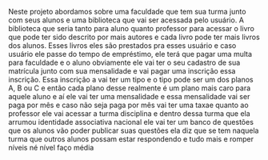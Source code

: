 Neste projeto abordamos sobre uma faculdade que tem sua turma junto com seus alunos e uma biblioteca que vai ser acessada pelo usuário. A biblioteca que seria tanto para aluno quanto professor para acessar o livro que pode ter sido descrito por mais autores e cada livro pode ter mais livros dos alunos. Esses livros eles são prestados pra esses usuário e caso usuário ele passe do tempo de empréstimo, ele terá que pagar uma multa para faculdade e o aluno obviamente ele vai ter o seu cadastro de sua matrícula junto com sua mensalidade e vai pagar uma inscrição essa inscrição. Essa inscrição a vai ter um tipo e o tipo pode ser um dos planos A, B ou C e então cada plano desse realmente é um plano mais caro para aquele aluno e aí ele vai ter uma mensalidade e essa mensalidade vai ser paga por mês e caso não seja paga por mês vai ter uma taxae quanto ao professor ele vai acessar a turma disciplina e dentro dessa turma que ela arrumou identidade associativa nacional ele vai ter um banco de questões que os alunos vão poder publicar suas questões ela diz que se tem naquela turma que outros alunos possam estar respondendo e tudo mais e romper níveis né nível faço média
